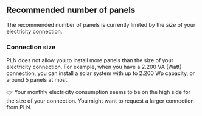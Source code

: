 ## Recommended number of panels

The recommended number of panels is currently limited by the _size_ of your electricity connection.

### Connection size

PLN does not allow you to install more panels than the size of your electricity connection. For example,
when you have a 2.200 VA (Watt) connection, you can install a solar system with up to 2.200 Wp capacity, or
around 5 panels at most.

👉 Your monthly electricity consumption seems to be on the high side for the size of your
connection. You might want to request a larger connection from PLN.